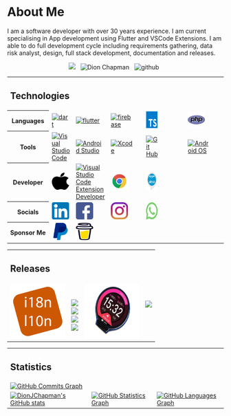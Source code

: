 # About Me

I am a software developer with over 30 years experience. I am current specialising in App development using Flutter and VSCode Extensions. I am able to do full development cycle including requirements gathering, data risk analyst, design, full stack development, documentation and releases.

<p align="center">
  <img src="https://img.shields.io/github/followers/DionJChapman?logo=github&style=flat&color=0e75b6&labelColor=1c1917"/>&nbsp;&nbsp;
  <img src="https://komarev.com/ghpvc/?username=DionJChapman&label=Profile%20views&color=0e75b6&style=flat" alt="Dion Chapman"/>&nbsp;&nbsp;
  <img alt="github" src="https://img.shields.io/github/stars/DionJChapman?affiliations=OWNER&color=ffe411&label=Github%20Stars&logo=github&logoColor=%23fffFF&style=flat" />&nbsp;&nbsp;
  </p>

<table border="0">
<tr><td colspan="15"><h2>Technologies</h2></td></tr>
<tr>
<th>Languages</th>
<td><a href="https://dart.dev" target="_blank" rel="noreferrer"><img src="https://www.vectorlogo.zone/logos/dartlang/dartlang-icon.svg" alt="dart" width="40" height="40"/></a></td>
<td><a href="https://flutter.dev" target="_blank" rel="noreferrer"><img src="https://www.vectorlogo.zone/logos/flutterio/flutterio-icon.svg" alt="flutter" width="40" height="40"/></a></td>
<td><a href="https://firebase.google.com/" target="_blank" rel="noreferrer"><img src="https://www.vectorlogo.zone/logos/firebase/firebase-icon.svg" alt="firebase" width="40" height="40"/></a></td>
<td><a href="https://developer.mozilla.org/en-US/docs/Web/JavaScript" target="_blank" rel="noreferrer"><img src="https://raw.githubusercontent.com/devicons/devicon/master/icons/javascript/javascript-original.svg" alt="javascript" width="40" height="40"/></a></td>
<td><a href="https://www.typescriptlang.org/" target="_blank" rel="noreferrer"><img src="https://raw.githubusercontent.com/devicons/devicon/master/icons/typescript/typescript-original.svg" alt="typescript" width="40" height="40" /></a></td>
<td><a href="https://nodejs.org" target="_blank" rel="noreferrer"><img src="https://raw.githubusercontent.com/devicons/devicon/master/icons/nodejs/nodejs-original-wordmark.svg" alt="nodejs" width="40" height="40"/></a></td>
<td><a href="https://www.java.com" target="_blank" rel="noreferrer"> <img src="https://raw.githubusercontent.com/devicons/devicon/master/icons/java/java-original.svg" alt="java" width="40" height="40"/></a></td>
<td><a href="https://www.cprogramming.com/" target="_blank"><img src="https://raw.githubusercontent.com/devicons/devicon/master/icons/c/c-original.svg" alt="c" width="40" height="40"/></a></td>
<td><a href="https://www.w3schools.com/cpp/" target="_blank"><img src="https://raw.githubusercontent.com/devicons/devicon/master/icons/cplusplus/cplusplus-original.svg" alt="cplusplus" width="40" height="40"/></a></td>
<td><a href="https://www.php.net" target="_blank" rel="noreferrer"><img src="https://raw.githubusercontent.com/devicons/devicon/master/icons/php/php-original.svg" alt="php" width="40" height="40"/></a></td>
<td><a href="https://www.mysql.com/" target="_blank" rel="noreferrer"><img src="https://raw.githubusercontent.com/devicons/devicon/master/icons/mysql/mysql-original-wordmark.svg" alt="mysql" width="40" height="40"/></a></td>
<td><a href="https://www.w3.org/html/" target="_blank"><img src="https://raw.githubusercontent.com/devicons/devicon/master/icons/html5/html5-original-wordmark.svg" alt="html5" width="40" height="40"/></a></td>
<td><a href="https://www.w3schools.com/css/" target="_blank"><img src="https://raw.githubusercontent.com/devicons/devicon/master/icons/css3/css3-original-wordmark.svg" alt="css3" width="40" height="40"/></a></td>
<td></td>
</tr>
<tr><th>Tools</th>
<td><a href="https://code.visualstudio.com/" target="_blank"><img src="https://upload.vectorlogo.zone/logos/visualstudio_code/images/a4381320-f83c-4a29-9db3-b241c1d096b1.svg" alt="Visual Studio Code" width="40" height="40"/></a></td>
<td><a href="https://developer.android.com/studio" target="_blank"><img src="https://developer.android.com/static/studio/images/new-studio-logo-1_2880.png" alt="Android Studio" width="40" height="40"/></a></td>
<td><a href="https://developer.apple.com/xcode/" target="_blank"><img src="https://developer.apple.com/assets/elements/icons/xcode-12/xcode-12-96x96_2x.png" alt="Xcode" width="40" height="40"/></a></td>
<td><a href="https://www.arduino.cc/en/software" target="_blank"><img src="./media/arduino.png" alt="Arduino IDE" width="40" height="40"/></a></td>
<td><a href="https://desktop.github.com/" target="_blank"><img src="https://desktop.github.com/images/desktop-icon.svg" alt="Git Hub" width="40" height="40"/></a></td>
<td><a href="https://www.microsoft.com/software-download/windows11" target="_blank"><img src="./media/windows11.png" alt="Windows 11" width="40" height="40"/></a></td>
<td><a href="https://www.apple.com/au/macos/ventura/" target="_blank"><img src="./media/macos.png" alt="MacOS" width="40" height="40"/></a></td>
<td></a> <a href="https://www.linux.org/" target="_blank"><img src="https://raw.githubusercontent.com/devicons/devicon/master/icons/linux/linux-original.svg" alt="linux" width="40" height="40"/></a></td>
<td><a href="https://www.apple.com/au/ios/ios-16/" target="_blank"><img src="./media/kisspng-iphone-logo-apple-app-store-ios-5b3642f029c614.6226048615302827361711.png" alt="iOS" width="40" height="40"/></a></td>
<td><a href="https://www.android.com/" target="_blank"><img src="https://vectorlogo.zone/logos/android/android-icon.svg" alt="Android OS" width="40" height="40"/></a></td>
<td><a href="https://www.adobe.com/au/products/photoshop-lightroom.html" target="_blank"><img src="./media/lightroom.png" alt="Lightroom" width="40" height="40"/></a></td>
<td><a href="https://www.adobe.com/au/products/photoshop.html" target="_blank"><img src="./media/photoshop.png" alt="Photoshop" width="40" height="40"/></a></td>
<td><a href="https://www.adobe.com/au/products/premiere.html" target="_blank"><img src="./media/premier.png" alt="Premier" width="40" height="40"/></a></td>
<td><a href="https://www.midjourney.com/home/" target="_blank"><img src="./media/MJ_Boat.png" alt="Premier" width="40" height="40"/></a></td>
</tr>
<tr><th>Developer</th>
<td><a href="https://developer.apple.com/" target="_blank"><img src="./media/apple-black.png" alt="Apple Developer" width="40" height="40"/></a></td>
<td><a href="https://code.visualstudio.com/api" target="_blank"><img src="https://upload.vectorlogo.zone/logos/visualstudio_code/images/a4381320-f83c-4a29-9db3-b241c1d096b1.svg" alt="Visual Studio Code Extension Developer" width="40" height="40"/></a></td>
<td><a href="https://developer.chrome.com/en/" target="_blank"><img src="./media/chrome.png" alt="Chrome Developer" width="40" height="40"/></a></td>
<td><a href="https://developers.facebook.com/" target="_blank"><img src="./media/facebookdev.png" alt="Facebook Developer" width="40" height="40"/></a></td>
<td><a href="https://developer.amazon.com/en-US/alexa" target="_blank"><img src="./media/alexa.png" alt="Premier" width="40" height="40"/></a></td>
<td></td>
<td></td>
<td></td>
<td></td>
<td></td>
<td></td>
<td></td>
<td></td>
<td></td>
</tr>
<tr><th>Socials</th>
<td><a href="https://www.linkedin.com/in/dion-jaymes-chapman-47b9278/" target="_blank"><img src="./media/linkedin.png" alt="LinkedId" width="40" height="40"/></a></td>
<td><a href="https://www.facebook.com/NativeBit.dev/" target="_blank"><img src="./media/facebook.png" alt="Facebook" width="40" height="40"/></a></td>
<td><a href="https://www.instagram.com/nativebit.dev/" target="_blank"><img src="./media/instagram.png" alt="Instagram" width="40" height="40"/></a></td>
<td><a href="" target="_blank"><img src="./media/youtube.png" alt="YouTube" style="opacity: 0.3;" width="40" height="40"/></a></td>
<td><a href="https://wa.me/61491189033?text=I%20am%20interested%20in%20working%20with%20NativeBit" target="_blank"><img src="./media/whatsapp.png" alt="WhatsApp" width="40" height="40"/></a></td>
<td></td>
<td></td>
<td></td>
<td></td>
<td></td>
<td></td>
<td></td>
<td></td>
<td></td>
</tr>
<tr><th>Sponsor&nbsp;Me</th>
<td><a href="https://paypal.me/puggsincyberspace?country.x=AU&locale.x=en_AU" target="_blank"><img src="./media/paypal.png" alt="PayPal Me" width="40" height="40"/></a></td>
<td><a href="https://bmc.link/nativebit" target="_blank"><img src="./media/bmc-icon.png" alt="Buy Me A Coffee" width="40" height="40"/></a></td>
<td></td>
<td></td><td></td><td></td><td></td><td></td><td></td><td></td><td></td><td></td><td></td><td></td></tr>

<table border="0">
<tr><td colspan="4"><h2>Releases</h2></td></tr>
<tr>
<td><a href="https://marketplace.visualstudio.com/items?itemName=NativeBit.i18n-l10n-editor" target="_blank"><img src="./media/logo-large.png" alt="Localization/Internationalization Editor" width="128" height="128"/></a></td>
<td><br/><img src="https://img.shields.io/github/downloads/DionJChapman/Localization-Internationalization-Editor/total?color=cc5803&label=i18n-l10n-Editor%20Downloads"/>
<br/><img src="https://img.shields.io/github/package-json/v/DionJChapman/Localization-Internationalization-Editor?color=cc5803&label=i18n-l10n-Editor%20Version"/>
<br/><img src="https://img.shields.io/visual-studio-marketplace/stars/NativeBit.i18n-l10n-editor?color=cc5803&label=MarketPlace%20Rating"/>
<br/><img src="https://img.shields.io/visual-studio-marketplace/azure-devops/installs/total/NativeBit.i18n-l10n-editor?color=cc5803&label=MarketPlace%20Installs"/></td>

<td><a href="https://github.com/DionJChapman/RoundTFT" target="_blank"><img src="./media/mrasppicodp16.png" alt="RoundTFT" width="128" height="128"/></a></td>
<td><br/><img src="https://img.shields.io/github/downloads/DionJChapman/RoundTFT/total?color=cc5803&label=RoundTFT%20Downloads"/>
<br/>&nbsp;
<br/>&nbsp;
<br/>&nbsp;
</tr>
</table>

<table border="0">
<tr><td colspan="3"><h2>Statistics</h2></td></tr>
<tr><td width="100%" colspan="3">
<a href="http://www.github.com/DionJChapman">
        <img src="https://github-readme-activity-graph.vercel.app/graph?username=DionJChapman&bg_color=ffffff&color=000000&line=0891b2&point=aaaaaa&area_color=1c1917&area=true&hide_border=true&custom_title=GitHub%20Commits%20Graph" alt="GitHub Commits Graph" />
      </a></td></tr>
<tr>
<td>
    <a href="http://www.github.com/DionJChapman">
    <img src="https://github-readme-stats.vercel.app/api?username=DionJChapman&show_icons=true&hide=&count_private=true&title_color=0891b2&text_color=000000&icon_color=0891b2&bg_color=ffffff&hide_border=true&show_icons=true" alt="DionJChapman's GitHub stats" />
    </a>
</td>
<td>
<a href="http://www.github.com/DionJChapman">
        <img src="https://github-readme-streak-stats.herokuapp.com/?user=DionJChapman&stroke=ffffff&background=ffffff&ring=0891b2&fire=0891b2&currStreakNum=000000&currStreakLabel=0891b2&sideNums=000000&sideLabels=000000&dates=000000&hide_border=true" alt="GitHub Statistics Graph" />
      </a>
</td>
<td>
<a href="http://www.github.com/DionJChapman">
        <img src="https://github-readme-stats.vercel.app/api/top-langs/?username=DionJChapman&layout=compact&title_color=0891b2&text_color=000000&icon_color=0891b2&bg_color=ffffff&hide_border=true&show_icons=true" alt="GitHub Languages Graph" />
      </a>
</td>
</tr>
</table>

<!--
**DionJChapman/DionJChapman** is a ✨ _special_ ✨ repository because its `README.md` (this file) appears on your GitHub profile.

Here are some ideas to get you started:

- 🔭 I’m currently working on ...
- 🌱 I’m currently learning ...
- 👯 I’m looking to collaborate on ...
- 🤔 I’m looking for help with ...
- 💬 Ask me about ...
- 📫 How to reach me: ...
- 😄 Pronouns: ...
- ⚡ Fun fact: ...
-->
